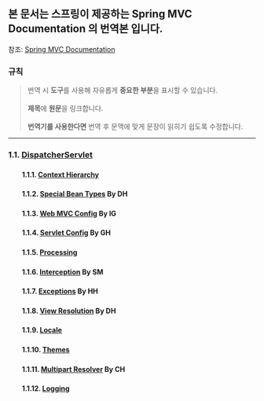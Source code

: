 ## 본 문서는 스프링이 제공하는 Spring MVC Documentation 의 번역본 입니다.

참조: [Spring MVC Documentation](https://docs.spring.io/spring/docs/current/spring-framework-reference/web.html#mvc-servlet)

### **규칙**
> 번역 시 **도구**를 사용해 자유롭게 **중요한 부분**을 표시할 수 있습니다.<br>
> <br>
> **제목**에 **원문**을 링크합니다.  
> <br>
> **번역기를 사용한다면** 번역 후 문맥에 맞게 문장이 읽히기 쉽도록 수정합니다.

<hr>

### 1.1. [DispatcherServlet](DispatcherServlet/1.1%20DispatcherServlet.md)

#### 　　1.1.1. [Context Hierarchy](DispatcherServlet/1.1.1.%20Context%20Hierarchy.md)
#### 　　1.1.2. [Special Bean Types](DispatcherServlet/1.1.2.%20Special%20Bean%20Types.md) By DH
#### 　　1.1.3. [Web MVC Config](DispatcherServlet/1.1.3.%20Web%20MVC%20Config.md) By IG
#### 　　1.1.4. [Servlet Config](DispatcherServlet/1.1.4.%20Servlet%20Config) By GH
#### 　　1.1.5. [Processing](DispatcherServlet/1.1.5.%20Processing.md)
#### 　　1.1.6. [Interception](DispatcherServlet/1.1.6.%20Interception.md) By SM
#### 　　1.1.7. [Exceptions](DispatcherServlet/1.1.7.%20Exceptions.md) By HH
#### 　　1.1.8. [View Resolution](DispatcherServlet/1.1.8.%20View%20Resolution.md) By DH
#### 　　1.1.9. [Locale](DispatcherServlet/1.1.9.%20Locale.md)
#### 　　1.1.10. [Themes](DispatcherServlet/1.1.10.%20Themes.md)
#### 　　1.1.11. [Multipart Resolver](DispatcherServlet/1.1.11.%20Multipart%20Resolver.md) By CH
#### 　　1.1.12. [Logging](DispatcherServlet/1.1.12.%20Logging.md)
